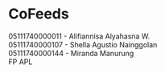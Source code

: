 # CoFeeds <br>
05111740000011 - Alifiannisa Alyahasna W.<br>
05111740000107 - Shella Agustio Nainggolan<br>
05111740000144 - Miranda Manurung<br>
FP APL <br>
<br>